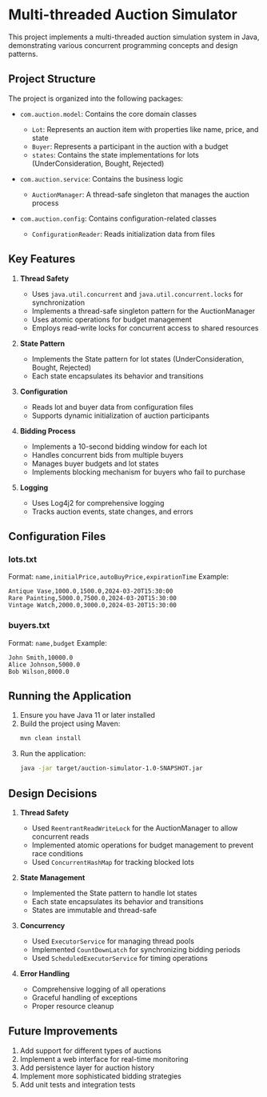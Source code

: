 # Multi-threaded Auction Simulator

This project implements a multi-threaded auction simulation system in Java, demonstrating various concurrent programming concepts and design patterns.

## Project Structure

The project is organized into the following packages:

- `com.auction.model`: Contains the core domain classes
  - `Lot`: Represents an auction item with properties like name, price, and state
  - `Buyer`: Represents a participant in the auction with a budget
  - `states`: Contains the state implementations for lots (UnderConsideration, Bought, Rejected)

- `com.auction.service`: Contains the business logic
  - `AuctionManager`: A thread-safe singleton that manages the auction process

- `com.auction.config`: Contains configuration-related classes
  - `ConfigurationReader`: Reads initialization data from files

## Key Features

1. **Thread Safety**
   - Uses `java.util.concurrent` and `java.util.concurrent.locks` for synchronization
   - Implements a thread-safe singleton pattern for the AuctionManager
   - Uses atomic operations for budget management
   - Employs read-write locks for concurrent access to shared resources

2. **State Pattern**
   - Implements the State pattern for lot states (UnderConsideration, Bought, Rejected)
   - Each state encapsulates its behavior and transitions

3. **Configuration**
   - Reads lot and buyer data from configuration files
   - Supports dynamic initialization of auction participants

4. **Bidding Process**
   - Implements a 10-second bidding window for each lot
   - Handles concurrent bids from multiple buyers
   - Manages buyer budgets and lot states
   - Implements blocking mechanism for buyers who fail to purchase

5. **Logging**
   - Uses Log4j2 for comprehensive logging
   - Tracks auction events, state changes, and errors

## Configuration Files

### lots.txt
Format: `name,initialPrice,autoBuyPrice,expirationTime`
Example:
```
Antique Vase,1000.0,1500.0,2024-03-20T15:30:00
Rare Painting,5000.0,7500.0,2024-03-20T15:30:00
Vintage Watch,2000.0,3000.0,2024-03-20T15:30:00
```

### buyers.txt
Format: `name,budget`
Example:
```
John Smith,10000.0
Alice Johnson,5000.0
Bob Wilson,8000.0
```

## Running the Application

1. Ensure you have Java 11 or later installed
2. Build the project using Maven:
   ```bash
   mvn clean install
   ```
3. Run the application:
   ```bash
   java -jar target/auction-simulator-1.0-SNAPSHOT.jar
   ```

## Design Decisions

1. **Thread Safety**
   - Used `ReentrantReadWriteLock` for the AuctionManager to allow concurrent reads
   - Implemented atomic operations for budget management to prevent race conditions
   - Used `ConcurrentHashMap` for tracking blocked lots

2. **State Management**
   - Implemented the State pattern to handle lot states
   - Each state encapsulates its behavior and transitions
   - States are immutable and thread-safe

3. **Concurrency**
   - Used `ExecutorService` for managing thread pools
   - Implemented `CountDownLatch` for synchronizing bidding periods
   - Used `ScheduledExecutorService` for timing operations

4. **Error Handling**
   - Comprehensive logging of all operations
   - Graceful handling of exceptions
   - Proper resource cleanup

## Future Improvements

1. Add support for different types of auctions
2. Implement a web interface for real-time monitoring
3. Add persistence layer for auction history
4. Implement more sophisticated bidding strategies
5. Add unit tests and integration tests 